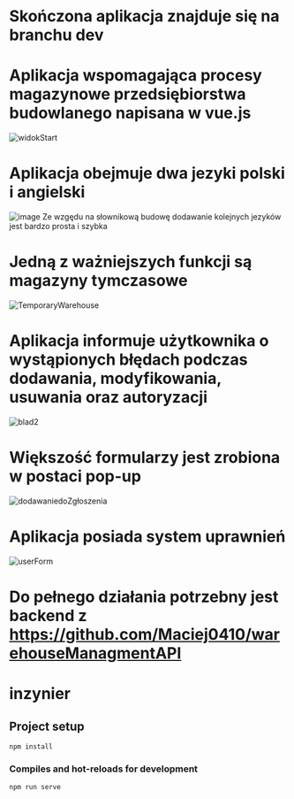 # Skończona aplikacja znajduje się na branchu dev
# Aplikacja wspomagająca procesy magazynowe przedsiębiorstwa budowlanego napisana w vue.js
![widokStart](https://github.com/bartosz12-12/inzynierka/assets/73654110/8d9fc281-5840-4a79-b013-ab15bef51b93)

# Aplikacja obejmuje dwa jezyki polski i angielski
![image](https://github.com/bartosz12-12/inzynierka/assets/73654110/d0f05fc0-400b-479f-96ce-bb67d12a42c6)
Ze wzgędu na słownikową budowę dodawanie kolejnych jezyków jest bardzo prosta i szybka

# Jedną z ważniejszych funkcji są magazyny tymczasowe
![TemporaryWarehouse](https://github.com/bartosz12-12/inzynierka/assets/73654110/be239543-bad8-4c6f-add0-4a2fd8ecf97c)

# Aplikacja informuje użytkownika o wystąpionych błędach podczas dodawania, modyfikowania, usuwania oraz autoryzacji
![blad2](https://github.com/bartosz12-12/inzynierka/assets/73654110/6094a27e-9038-4be8-a4b6-a754005c0203)

# Większość formularzy jest zrobiona w postaci pop-up
![dodawaniedoZgłoszenia](https://github.com/bartosz12-12/inzynierka/assets/73654110/a5db15e9-c9d7-4229-8e1b-bae30298c0e9)

# Aplikacja posiada system uprawnień 
![userForm](https://github.com/bartosz12-12/inzynierka/assets/73654110/c947d371-6af5-4713-93d1-23ec396d4290)

# Do pełnego działania potrzebny jest backend z https://github.com/Maciej0410/warehouseManagmentAPI

# inzynier

## Project setup
```
npm install
```

### Compiles and hot-reloads for development
```
npm run serve
```
